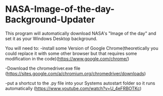 # NASA-Image-of-the-day-Background-Updater
This program will automatically download NASA's "Image of the day" and set it as your Windows Desktop background.

You will need to:
-install some Version of Google Chrome(theoretically you could replace it with some other browser but that requires some           modification in the code)(https://www.google.com/chrome/)

-Download the chromedriver.exe file (https://sites.google.com/a/chromium.org/chromedriver/downloads)

-put a shortcut to the .py file into your Systems autostart folder so it runs automatically
(https://www.youtube.com/watch?v=U_4eFRBOTKc)

